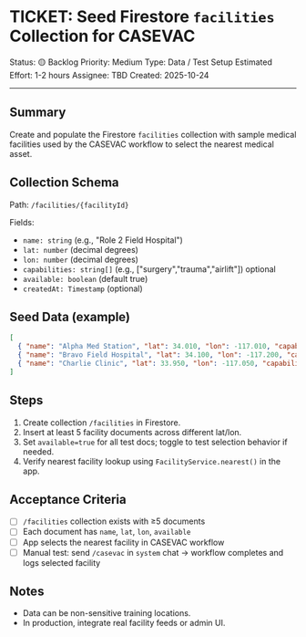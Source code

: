 # TICKET: Seed Firestore `facilities` Collection for CASEVAC

Status: 🟡 Backlog
Priority: Medium
Type: Data / Test Setup
Estimated Effort: 1-2 hours
Assignee: TBD
Created: 2025-10-24

---

## Summary
Create and populate the Firestore `facilities` collection with sample medical facilities used by the CASEVAC workflow to select the nearest medical asset.

## Collection Schema
Path: `/facilities/{facilityId}`

Fields:
- `name: string` (e.g., "Role 2 Field Hospital")
- `lat: number` (decimal degrees)
- `lon: number` (decimal degrees)
- `capabilities: string[]` (e.g., ["surgery","trauma","airlift"]) optional
- `available: boolean` (default true)
- `createdAt: Timestamp` (optional)

## Seed Data (example)
```json
[
  { "name": "Alpha Med Station", "lat": 34.010, "lon": -117.010, "capabilities": ["trauma"], "available": true },
  { "name": "Bravo Field Hospital", "lat": 34.100, "lon": -117.200, "capabilities": ["surgery","trauma"], "available": true },
  { "name": "Charlie Clinic", "lat": 33.950, "lon": -117.050, "capabilities": ["basic"], "available": true }
]
```

## Steps
1. Create collection `/facilities` in Firestore.
2. Insert at least 5 facility documents across different lat/lon.
3. Set `available=true` for all test docs; toggle to test selection behavior if needed.
4. Verify nearest facility lookup using `FacilityService.nearest()` in the app.

## Acceptance Criteria
- [ ] `/facilities` collection exists with ≥5 documents
- [ ] Each document has `name`, `lat`, `lon`, `available`
- [ ] App selects the nearest facility in CASEVAC workflow
- [ ] Manual test: send `/casevac` in `system` chat → workflow completes and logs selected facility

## Notes
- Data can be non-sensitive training locations.
- In production, integrate real facility feeds or admin UI.
